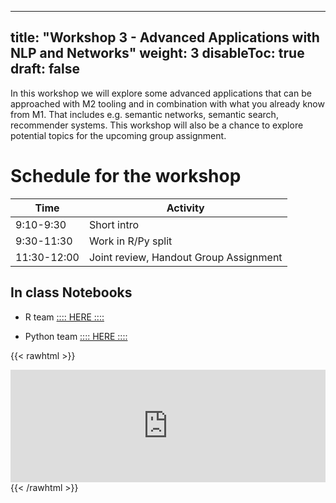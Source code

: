 
---
title: "Workshop 3 - Advanced Applications with NLP and Networks"
weight: 3
disableToc: true
draft: false
---

In this workshop we will explore some advanced applications that can be approached with M2 tooling and in combination with what you already know from M1. That includes e.g. semantic networks, semantic search, recommender systems.
This workshop will also be a chance to explore potential topics for the upcoming group assignment.


# Schedule for the workshop


| Time        | Activity                                                              |
|-------------|-----------------------------------------------------------------------|
| 9:10-9:30   | Short intro                   |
| 9:30-11:30   | Work in R/Py split                |
| 11:30-12:00 | Joint review, Handout Group Assignment                           |  




 ## In class Notebooks

* R team [:::: HERE ::::](https://sds-aau.github.io/SDS-2021/workshops/2021/M2_2021_workshop_advanced.nb.html)

* Python team [:::: HERE ::::](https://colab.research.google.com/github/SDS-AAU/SDS-master/blob/master/M2/notebooks/W3_job_recommender_system.ipynb) 


{{< rawhtml >}}
<iframe width="100%" height="180" frameborder="no" scrolling="no" seamless src="https://share.transistor.fm/e/13b2b286/dark"></iframe>
{{< /rawhtml >}}


<!---
* [{{< awesome fas fa-laptop-code >}} Py Colab - With comments](https://colab.research.google.com/github/SDS-AAU/SDS-master/blob/master/M2/exercises/M2_W1_Elites.ipynb
)
--->

<!---
{{< tabs >}}

{{< tab name="Joint recordings">}}
  <h2>Assignment 1 handout</h2>
  {{< panopto  "https://panopto.aau.dk/Panopto/Pages/Embed.aspx?id=4b2660d2-790f-49cf-84be-ada900ea3083&autoplay=false&offerviewer=true&showtitle=true&showbrand=false&start=0&interactivity=all" >}}

{{< /tab >}}



{{< tab name="R Application">}}
<div>

  <h2>R: Recording</h2>
 
 coming soon

</div>
{{< /tab >}}



{{< tab name="Python Application">}}
<div>
  
  
  <h2>Python group recoding </h2>
  {{< panopto "https://panopto.aau.dk/Panopto/Pages/Embed.aspx?id=3c6006e6-e8e2-4ac4-a0a8-ada900ea85bc&autoplay=false&offerviewer=true&showtitle=true&showbrand=false&start=0&interactivity=all" >}}
</div>
{{< /tab >}}

{{< /tabs >}}
 --->
